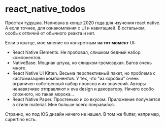# react_native_todos

Простая тудушка. Написана в конце 2020 года для изучения react native. А если точнее, для ознакомления с UI и навигацией. В остальном, особых отличий от обычного реакта и нет.

Если в кратце, мое мнение по конкретным **на тот момент** UI:

- React Native Elements. Не пробовал, слишком бедный набор компонентов.
- NativeBase. Мощная штука, но слишком громоздкая. Багов очень много.
- React Native UI Kitten. Весьма перспективный пакет, но проблема с кастомизацией компонентов. У тех, что "из коробки" очень ограничен собственный набор пропсов и их значений. Авторы ненавязчиво отправляют к eva design и декоратору. Ничего особо сложного, но такая морока...
- React Native Paper. Простенько и со вкусом. Приложение получается в стиле material. Мне больше всего понравился.

Странно, но под IOS дизайн ничего не нашел. В том же flutter, например, cupertino есть.
